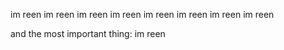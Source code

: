 im reen
im reen
im reen
im reen
im reen
im reen
im reen
im reen

and the most important thing:
im reen
